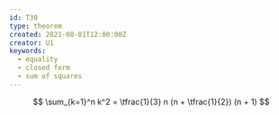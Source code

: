 ```yaml
---
id: T30
type: theorem
created: 2021-08-01T12:00:00Z
creator: U1
keywords:
  - equality
  - closed form
  - sum of squares
---
```

$$
\sum_{k=1}^n k^2 = \tfrac{1}{3} n (n + \tfrac{1}{2}) (n + 1)
$$

[](#notation-integer-finite-summation)
